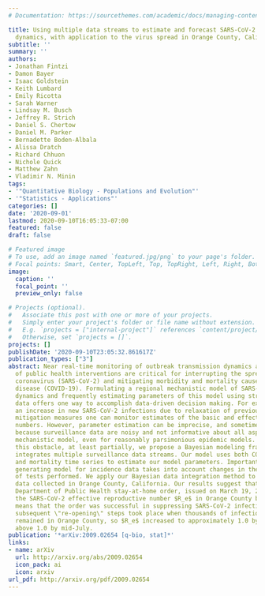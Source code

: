 ```yaml
---
# Documentation: https://sourcethemes.com/academic/docs/managing-content/

title: Using multiple data streams to estimate and forecast SARS-CoV-2 transmission
  dynamics, with application to the virus spread in Orange County, California
subtitle: ''
summary: ''
authors:
- Jonathan Fintzi
- Damon Bayer
- Isaac Goldstein
- Keith Lumbard
- Emily Ricotta
- Sarah Warner
- Lindsay M. Busch
- Jeffrey R. Strich
- Daniel S. Chertow
- Daniel M. Parker
- Bernadette Boden-Albala
- Alissa Dratch
- Richard Chhuon
- Nichole Quick
- Matthew Zahn
- Vladimir N. Minin
tags:
- '"Quantitative Biology - Populations and Evolution"'
- '"Statistics - Applications"'
categories: []
date: '2020-09-01'
lastmod: 2020-09-10T16:05:33-07:00
featured: false
draft: false

# Featured image
# To use, add an image named `featured.jpg/png` to your page's folder.
# Focal points: Smart, Center, TopLeft, Top, TopRight, Left, Right, BottomLeft, Bottom, BottomRight.
image:
  caption: ''
  focal_point: ''
  preview_only: false

# Projects (optional).
#   Associate this post with one or more of your projects.
#   Simply enter your project's folder or file name without extension.
#   E.g. `projects = ["internal-project"]` references `content/project/deep-learning/index.md`.
#   Otherwise, set `projects = []`.
projects: []
publishDate: '2020-09-10T23:05:32.861617Z'
publication_types: ["3"]
abstract: Near real-time monitoring of outbreak transmission dynamics and evaluation
  of public health interventions are critical for interrupting the spread of the novel
  coronavirus (SARS-CoV-2) and mitigating morbidity and mortality caused by coronavirus
  disease (COVID-19). Formulating a regional mechanistic model of SARS-CoV-2 transmission
  dynamics and frequently estimating parameters of this model using streaming surveillance
  data offers one way to accomplish data-driven decision making. For example, to detect
  an increase in new SARS-CoV-2 infections due to relaxation of previously implemented
  mitigation measures one can monitor estimates of the basic and effective reproductive
  numbers. However, parameter estimation can be imprecise, and sometimes even impossible,
  because surveillance data are noisy and not informative about all aspects of the
  mechanistic model, even for reasonably parsimonious epidemic models. To overcome
  this obstacle, at least partially, we propose a Bayesian modeling framework that
  integrates multiple surveillance data streams. Our model uses both COVID-19 incidence
  and mortality time series to estimate our model parameters. Importantly, our data
  generating model for incidence data takes into account changes in the total number
  of tests performed. We apply our Bayesian data integration method to COVID-19 surveillance
  data collected in Orange County, California. Our results suggest that California
  Department of Public Health stay-at-home order, issued on March 19, 2020, lowered
  the SARS-CoV-2 effective reproductive number $R_e$ in Orange County below 1.0, which
  means that the order was successful in suppressing SARS-CoV-2 infections. However,
  subsequent \"re-opening\" steps took place when thousands of infectious individuals
  remained in Orange County, so $R_e$ increased to approximately 1.0 by mid-June and
  above 1.0 by mid-July.
publication: '*arXiv:2009.02654 [q-bio, stat]*'
links:
- name: arXiv
  url: http://arxiv.org/abs/2009.02654
  icon_pack: ai
  icon: arxiv
url_pdf: http://arxiv.org/pdf/2009.02654
---
```

